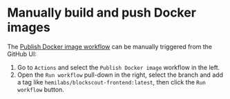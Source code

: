 # Manually build and push Docker images

The [Publish Docker image workflow](.github/workflows/publish-image.yml) can be manually triggered from the GitHub UI:

1. Go to `Actions` and select the `Publish Docker image` workflow in the left.
1. Open the `Run workflow` pull-down in the right, select the branch and add a tag like `hemilabs/blockscout-frontend:latest`, then click the `Run workflow` button.
